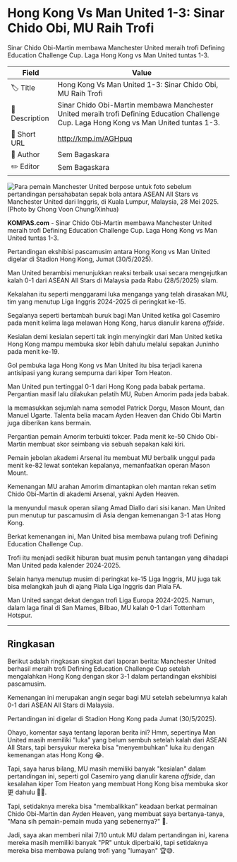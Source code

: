 # Hong Kong Vs Man United 1-3: Sinar Chido Obi, MU Raih Trofi

Sinar Chido Obi-Martin membawa Manchester United meraih trofi Defining Education Challenge Cup. Laga Hong Kong vs Man United tuntas 1-3.

| Field         | Value                                                       |
|---------------|-------------------------------------------------------------|
| 🏷️ Title       | Hong Kong Vs Man United 1-3: Sinar Chido Obi, MU Raih Trofi |
| 📝 Description | Sinar Chido Obi-Martin membawa Manchester United meraih trofi Defining Education Challenge Cup. Laga Hong Kong vs Man United tuntas 1-3. |
| 🔗 Short URL   | http://kmp.im/AGHpuq |
| 👤 Author      | Sem Bagaskara |
| ✏️ Editor      | Sem Bagaskara |

![Para pemain Manchester United berpose untuk foto sebelum pertandingan persahabatan sepak bola antara ASEAN All Stars vs Manchester United dari Inggris, di Kuala Lumpur, Malaysia, 28 Mei 2025. (Photo by Chong Voon Chung/Xinhua)](https://asset.kompas.com/crops/AlMNbVg-4DbwDPfQUYhcgCgo_E4=/0x28:5958x4000/750x500/data/photo/2025/05/30/6839a8e05b219.jpg)

**KOMPAS.com** - Sinar Chido Obi-Martin membawa Manchester United meraih trofi Defining Education Challenge Cup. Laga Hong Kong vs Man United tuntas 1-3.

Pertandingan ekshibisi pascamusim antara Hong Kong vs Man United digelar di Stadion Hong Kong, Jumat (30/5/2025).

Man United berambisi menunjukkan reaksi terbaik usai secara mengejutkan kalah 0-1 dari ASEAN All Stars di Malaysia pada Rabu (28/5/2025) silam.

Kekalahan itu seperti menggarami luka menganga yang telah dirasakan MU, tim yang menutup Liga Inggris 2024-2025 di peringkat ke-15.

Segalanya seperti bertambah buruk bagi Man United ketika gol Casemiro pada menit kelima laga melawan Hong Kong, harus dianulir karena *offside*.

Kesialan demi kesialan seperti tak ingin menyingkir dari Man United ketika Hong Kong mampu membuka skor lebih dahulu melalui sepakan Juninho pada menit ke-19.

Gol pembuka laga Hong Kong vs Man United itu bisa terjadi karena antisipasi yang kurang sempurna dari kiper Tom Heaton.

Man United pun tertinggal 0-1 dari Hong Kong pada babak pertama. Pergantian masif lalu dilakukan pelatih MU, Ruben Amorim pada jeda babak.

Ia memasukkan sejumlah nama semodel Patrick Dorgu, Mason Mount, dan Manuel Ugarte. Talenta belia macam Ayden Heaven dan Chido Obi Martin juga diberikan kans bermain.

Pergantian pemain Amorim terbukti tokcer. Pada menit ke-50 Chido Obi-Martin membuat skor seimbang via sebuah sepakan kaki kiri.

Pemain jebolan akademi Arsenal itu membuat MU berbalik unggul pada menit ke-82 lewat sontekan kepalanya, memanfaatkan operan Mason Mount.

Kemenangan MU arahan Amorim dimantapkan oleh mantan rekan setim Chido Obi-Martin di akademi Arsenal, yakni Ayden Heaven.

Ia menyundul masuk operan silang Amad Diallo dari sisi kanan. Man United pun menutup tur pascamusim di Asia dengan kemenangan 3-1 atas Hong Kong.

Berkat kemenangan ini, Man United bisa membawa pulang trofi Defining Education Challenge Cup.

Trofi itu menjadi sedikit hiburan buat musim penuh tantangan yang dihadapi Man United pada kalender 2024-2025.

Selain hanya menutup musim di peringkat ke-15 Liga Inggris, MU juga tak bisa melangkah jauh di ajang Piala Liga Inggris dan Piala FA.

Man United sangat dekat dengan trofi Liga Europa 2024-2025. Namun, dalam laga final di San Mames, Bilbao, MU kalah 0-1 dari Tottenham Hotspur.

---
## Ringkasan

Berikut adalah ringkasan singkat dari laporan berita: Manchester United berhasil meraih trofi Defining Education Challenge Cup setelah mengalahkan Hong Kong dengan skor 3-1 dalam pertandingan ekshibisi pascamusim.

 Kemenangan ini merupakan angin segar bagi MU setelah sebelumnya kalah 0-1 dari ASEAN All Stars di Malaysia.

 Pertandingan ini digelar di Stadion Hong Kong pada Jumat (30/5/2025).



Ohayo, komentar saya tentang laporan berita ini? Hmm, sepertinya Man United masih memiliki "luka" yang belum sembuh setelah kalah dari ASEAN All Stars, tapi bersyukur mereka bisa "menyembuhkan" luka itu dengan kemenangan atas Hong Kong 😂.

 Tapi, saya harus bilang, MU masih memiliki banyak "kesialan" dalam pertandingan ini, seperti gol Casemiro yang dianulir karena *offside*, dan kesalahan kiper Tom Heaton yang membuat Hong Kong bisa membuka skor更 dahulu 🤦‍♂️.

 Tapi, setidaknya mereka bisa "membalikkan" keadaan berkat permainan Chido Obi-Martin dan Ayden Heaven, yang membuat saya bertanya-tanya, "Mana sih pemain-pemain muda yang sebenernya?" 🤔.

 Jadi, saya akan memberi nilai 7/10 untuk MU dalam pertandingan ini, karena mereka masih memiliki banyak "PR" untuk diperbaiki, tapi setidaknya mereka bisa membawa pulang trofi yang "lumayan" 🏆😅.
